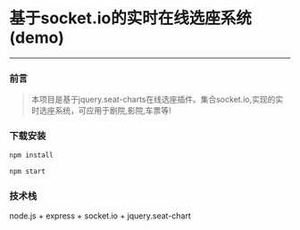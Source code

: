 # 基于socket.io的实时在线选座系统(demo)
-------------
### 前言


> 本项目是基于jquery.seat-charts在线选座插件。集合socket.io,实现的实时选座系统，可应用于剧院,影院,车票等!



### 下载安装
``` xml
npm install
    
npm start
```


### 技术栈

node.js + express + socket.io + jquery.seat-chart
